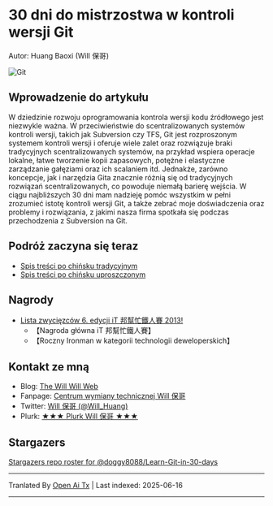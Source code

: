 # 30 dni do mistrzostwa w kontroli wersji Git

Autor: Huang Baoxi (Will 保哥)

![Git](https://raw.githubusercontent.com/doggy8088/Learn-Git-in-30-days/master/zh-tw/figures/README/01.png)

## Wprowadzenie do artykułu

W dziedzinie rozwoju oprogramowania kontrola wersji kodu źródłowego jest niezwykle ważna. W przeciwieństwie do scentralizowanych systemów kontroli wersji, takich jak Subversion czy TFS, Git jest rozproszonym systemem kontroli wersji i oferuje wiele zalet oraz rozwiązuje braki tradycyjnych scentralizowanych systemów, na przykład wspiera operacje lokalne, łatwe tworzenie kopii zapasowych, potężne i elastyczne zarządzanie gałęziami oraz ich scalaniem itd. Jednakże, zarówno koncepcje, jak i narzędzia Gita znacznie różnią się od tradycyjnych rozwiązań scentralizowanych, co powoduje niemałą barierę wejścia. W ciągu najbliższych 30 dni mam nadzieję pomóc wszystkim w pełni zrozumieć istotę kontroli wersji Git, a także zebrać moje doświadczenia oraz problemy i rozwiązania, z jakimi nasza firma spotkała się podczas przechodzenia z Subversion na Git.

## Podróż zaczyna się teraz

* [Spis treści po chińsku tradycyjnym](https://raw.githubusercontent.com/doggy8088/Learn-Git-in-30-days/master/zh-tw/README.md)
* [Spis treści po chińsku uproszczonym](https://raw.githubusercontent.com/doggy8088/Learn-Git-in-30-days/master/zh-cn/README.md)

## Nagrody

* [Lista zwycięzców 6. edycji iT 邦幫忙鐵人賽 2013!](https://ithelp.ithome.com.tw/articles/10142953)
  * 【Nagroda główna iT 邦幫忙鐵人賽】
  * 【Roczny Ironman w kategorii technologii deweloperskich】

## Kontakt ze mną

* Blog: [The Will Will Web](https://blog.miniasp.com/)
* Fanpage: [Centrum wymiany technicznej Will 保哥](https://www.facebook.com/will.fans)
* Twitter: [Will 保哥 (@Will_Huang)](https://twitter.com/Will_Huang)
* Plurk: [★★★ Plurk Will 保哥 ★★★](https://www.plurk.com/willh/invite)

## Stargazers

[Stargazers repo roster for @doggy8088/Learn-Git-in-30-days](https://reporoster.com/stars/doggy8088/Learn-Git-in-30-days)

---

Tranlated By [Open Ai Tx](https://github.com/OpenAiTx/OpenAiTx) | Last indexed: 2025-06-16

---